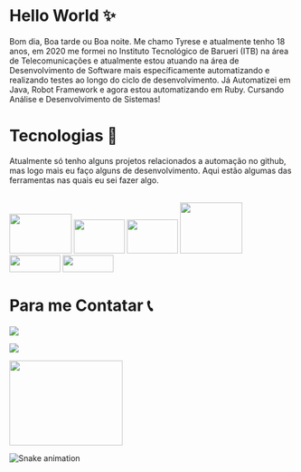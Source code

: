 # Hello World ✨
Bom dia, Boa tarde ou Boa noite. Me chamo Tyrese e atualmente tenho 18 anos, em 2020 me formei no Instituto Tecnológico de Barueri (ITB) na área de Telecomunicações e atualmente estou atuando na área de Desenvolvimento de Software mais específicamente automatizando e realizando testes ao longo do ciclo de desenvolvimento. Já Automatizei em Java, Robot Framework e agora estou automatizando em Ruby. Cursando Análise e Desenvolvimento de Sistemas!

# Tecnologias 🚀
Atualmente só tenho alguns projetos relacionados a automação no github, mas logo mais eu faço alguns de desenvolvimento. Aqui estão algumas das ferramentas nas quais eu sei fazer algo. 

<div style="display: inline_block"><br>
  <img aligm="center" alt"Ty-Java" height="70" width="110" src="https://cdn.jsdelivr.net/gh/devicons/devicon/icons/java/java-original-wordmark.svg"> 
  <img aligm="center" alt"Ty-Python" height="60" width="90" src="https://cdn.jsdelivr.net/gh/devicons/devicon/icons/python/python-original-wordmark.svg">
  <img aligm="center" alt"Ty-Ruby" height="60" width="90" src="https://cdn.jsdelivr.net/gh/devicons/devicon/icons/ruby/ruby-original-wordmark.svg">
  <img aligm="center" alt"Ty-Cucumber" height="90" width="110" src="https://cdn.jsdelivr.net/gh/devicons/devicon/icons/cucumber/cucumber-plain-wordmark.svg">
  <img aligm="center" alt"Ty-github" height="30" width="90" src="https://img.shields.io/badge/GitHub-100000?style=for-the-badge&logo=github&logoColor=white">
  <img aligm="center" alt"Ty-Eclipse" height="30" width="90" src="https://camo.githubusercontent.com/5395fa328395998163ba3ae03e20eb6cd633c2535f4149cc6b2f5fa40113ecaf/68747470733a2f2f696d672e736869656c64732e696f2f62616467652f2d45636c697073652d3243323235353f7374796c653d666c61742d737175617265266c6f676f3d65636c69707365266c6f676f436f6c6f723d7768697465">
  
</div>
  
# Para me Contatar 📞
<div>
<a href="mailto:tyresenascimento@gmail.com" target="_blank"><img src="https://img.shields.io/badge/Gmail-D14836?style=for-the-badge&logo=gmail&logoColor=white" target="_blank"></a>

<a href="https://www.linkedin.com/in/tyrese-de-paula-nascimento-892749207/" target="_blanc"><img src="https://img.shields.io/badge/LinkedIn-0077B5?style=for-the-badge&logo=linkedin&logoColor=white" target="_blank"></a> 
  
<div>
  <img aligm="left" alt"Ty-Baby Yoda" height="150" width="200" src="https://i.pinimg.com/originals/fc/0a/bc/fc0abc3f43ea43553c5354fb7656db7c.gif"> 
</div>
  
![Snake animation](https://github.com/Ter0u/Ter0u/blob/output/github-contribution-grid-snake.svg)
  
</div>
